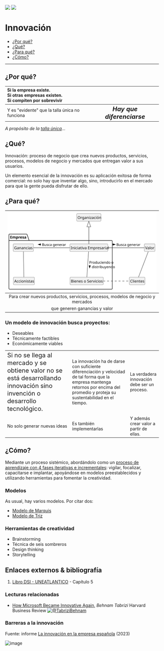 [![](https://img.shields.io/badge/-Tabla_de_contenidos-000?style=flat&logo=Emlakjet&logoColor=red)](../README.md)
[![](https://img.shields.io/badge/-Inicio%20de%20cap%C3%ADtulo-000?style=flat&logo=Acclaim&logoColor=red)](./t01-00-00-modelosDeNegocioInnovacion.md)

# Innovación

- [¿Por qué?](#por-qu%C3%A9)
- [¿Qué?](#qu%C3%A9)
- [¿Para qué?](#para-qu%C3%A9)
- [¿Cómo?](#c%C3%B3mo)

<hr />

## ¿Por qué?

<div align="center">

|Si la empresa existe.<br />Si otras empresas existen.<br />Si compiten por sobrevivir| |
:-|:-:
|Y es "evidente" que la talla única no funciona|*<big><big><b>Hay que diferenciarse</b></big></big>*

</div>

*A propósito de la [talla única](https://medium.com/knowable/why-everything-looks-the-same-bad80133dd6e)...*

## ¿Qué?

Innovación: proceso de negocio que crea nuevos productos, servicios, procesos, modelos de negocio y mercados que entregan valor a sus usuarios.

Un elemento esencial de la innovación es su aplicación exitosa de forma comercial: no solo hay que inventar algo, sino, introducirlo en el mercado para que la gente pueda disfrutar de ello.

## ¿Para qué?

<div align="center">

|![](/out/puml.source/empresa/empresa.svg)|
:-:|
Para crear nuevos productos, servicios, procesos, modelos de negocio y mercados|
que generen ganancias y valor|

</div>

### Un modelo de innovación busca proyectos:

- Deseables
- Técnicamente factibles
- Económicamente viables

||||
-|-|-
|<big><big>Si no se llega al mercado y se obtiene valor no se está desarrollando innovación sino invención o desarrollo tecnológico.</big></big>|La innovación ha de darse con suficiente diferenciación y velocidad de tal  forma que la empresa mantenga retornos por encima del promedio y proteja su sustentabilidad en el tiempo.|La verdadera innovación debe ser un proceso.|
 | |
No solo generar nuevas ideas|Es también implementarlas|Y además crear valor a partir de ellas.

## ¿Cómo?

Mediante un proceso sistémico, abordándolo como un [proceso de aprendizaje con 4 fases iterativas e incrementales](t01-06-innovacionComoProceso.md): vigilar, focalizar, capacitarse e implantar, apoyándose en modelos preestablecidos y utilizando herramientas para fomentar la creatividad.

### Modelos 

As usual, hay varios modelos. Por citar dos:

- [Modelo de Marquis](t01-03-00-s01-modeloMarquis.md)
- [Modelo de Triz](t01-03-00-s02-modeloTriz.md)

### Herramientas de creatividad

- Brainstorming
- Técnica de seis sombreros
- Design thinking
- Storytelling

## Enlaces externos & bibliografía

1. [Libro DSI - UNEATLANTICO](https://campus.uneatlantico.es/pluginfile.php/68989/mod_folder/content/0/Libro%20DSI%20-%20UNEATLANTICO.pdf?forcedownload=1) - Capítulo 5

### Lecturas relacionadas

- [How Microsoft Became Innovative Again](https://hbr.org/2023/02/how-microsoft-became-innovative-again), *Behnam Tabrizi* Harvard Business Review [![@TabriziBehnam](https://img.shields.io/badge/-@TabriziBehnam-000?style=flat&logo=Twitter&logoColor=white)](https://twitter.com/TabriziBehnam)

### Barreras a la innovación

Fuente: informe [La innovación en la empresa española](https://apd-prod-wordpress.s3.amazonaws.com/uploads/sites/2/2023/02/informe_la_innovacion_en_la_empresa_espanola_apd_cesin.pdf) (2023)

![image](https://user-images.githubusercontent.com/8528047/229054610-b7985905-d493-4071-ada9-a0769a4c77b3.png)

